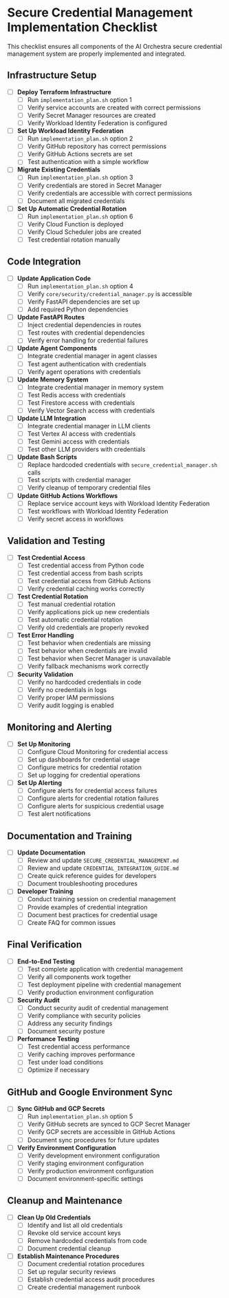 # Secure Credential Management Implementation Checklist

This checklist ensures all components of the AI Orchestra secure credential management system are properly implemented and integrated.

## Infrastructure Setup

- [ ] **Deploy Terraform Infrastructure**
  - [ ] Run `implementation_plan.sh` option 1
  - [ ] Verify service accounts are created with correct permissions
  - [ ] Verify Secret Manager resources are created
  - [ ] Verify Workload Identity Federation is configured

- [ ] **Set Up Workload Identity Federation**
  - [ ] Run `implementation_plan.sh` option 2
  - [ ] Verify GitHub repository has correct permissions
  - [ ] Verify GitHub Actions secrets are set
  - [ ] Test authentication with a simple workflow

- [ ] **Migrate Existing Credentials**
  - [ ] Run `implementation_plan.sh` option 3
  - [ ] Verify credentials are stored in Secret Manager
  - [ ] Verify credentials are accessible with correct permissions
  - [ ] Document all migrated credentials

- [ ] **Set Up Automatic Credential Rotation**
  - [ ] Run `implementation_plan.sh` option 6
  - [ ] Verify Cloud Function is deployed
  - [ ] Verify Cloud Scheduler jobs are created
  - [ ] Test credential rotation manually

## Code Integration

- [ ] **Update Application Code**
  - [ ] Run `implementation_plan.sh` option 4
  - [ ] Verify `core/security/credential_manager.py` is accessible
  - [ ] Verify FastAPI dependencies are set up
  - [ ] Add required Python dependencies

- [ ] **Update FastAPI Routes**
  - [ ] Inject credential dependencies in routes
  - [ ] Test routes with credential dependencies
  - [ ] Verify error handling for credential failures

- [ ] **Update Agent Components**
  - [ ] Integrate credential manager in agent classes
  - [ ] Test agent authentication with credentials
  - [ ] Verify agent operations with credentials

- [ ] **Update Memory System**
  - [ ] Integrate credential manager in memory system
  - [ ] Test Redis access with credentials
  - [ ] Test Firestore access with credentials
  - [ ] Verify Vector Search access with credentials

- [ ] **Update LLM Integration**
  - [ ] Integrate credential manager in LLM clients
  - [ ] Test Vertex AI access with credentials
  - [ ] Test Gemini access with credentials
  - [ ] Test other LLM providers with credentials

- [ ] **Update Bash Scripts**
  - [ ] Replace hardcoded credentials with `secure_credential_manager.sh` calls
  - [ ] Test scripts with credential manager
  - [ ] Verify cleanup of temporary credential files

- [ ] **Update GitHub Actions Workflows**
  - [ ] Replace service account keys with Workload Identity Federation
  - [ ] Test workflows with Workload Identity Federation
  - [ ] Verify secret access in workflows

## Validation and Testing

- [ ] **Test Credential Access**
  - [ ] Test credential access from Python code
  - [ ] Test credential access from bash scripts
  - [ ] Test credential access from GitHub Actions
  - [ ] Verify credential caching works correctly

- [ ] **Test Credential Rotation**
  - [ ] Test manual credential rotation
  - [ ] Verify applications pick up new credentials
  - [ ] Test automatic credential rotation
  - [ ] Verify old credentials are properly revoked

- [ ] **Test Error Handling**
  - [ ] Test behavior when credentials are missing
  - [ ] Test behavior when credentials are invalid
  - [ ] Test behavior when Secret Manager is unavailable
  - [ ] Verify fallback mechanisms work correctly

- [ ] **Security Validation**
  - [ ] Verify no hardcoded credentials in code
  - [ ] Verify no credentials in logs
  - [ ] Verify proper IAM permissions
  - [ ] Verify audit logging is enabled

## Monitoring and Alerting

- [ ] **Set Up Monitoring**
  - [ ] Configure Cloud Monitoring for credential access
  - [ ] Set up dashboards for credential usage
  - [ ] Configure metrics for credential rotation
  - [ ] Set up logging for credential operations

- [ ] **Set Up Alerting**
  - [ ] Configure alerts for credential access failures
  - [ ] Configure alerts for credential rotation failures
  - [ ] Configure alerts for suspicious credential usage
  - [ ] Test alert notifications

## Documentation and Training

- [ ] **Update Documentation**
  - [ ] Review and update `SECURE_CREDENTIAL_MANAGEMENT.md`
  - [ ] Review and update `CREDENTIAL_INTEGRATION_GUIDE.md`
  - [ ] Create quick reference guides for developers
  - [ ] Document troubleshooting procedures

- [ ] **Developer Training**
  - [ ] Conduct training session on credential management
  - [ ] Provide examples of credential integration
  - [ ] Document best practices for credential usage
  - [ ] Create FAQ for common issues

## Final Verification

- [ ] **End-to-End Testing**
  - [ ] Test complete application with credential management
  - [ ] Verify all components work together
  - [ ] Test deployment pipeline with credential management
  - [ ] Verify production environment configuration

- [ ] **Security Audit**
  - [ ] Conduct security audit of credential management
  - [ ] Verify compliance with security policies
  - [ ] Address any security findings
  - [ ] Document security posture

- [ ] **Performance Testing**
  - [ ] Test credential access performance
  - [ ] Verify caching improves performance
  - [ ] Test under load conditions
  - [ ] Optimize if necessary

## GitHub and Google Environment Sync

- [ ] **Sync GitHub and GCP Secrets**
  - [ ] Run `implementation_plan.sh` option 5
  - [ ] Verify GitHub secrets are synced to GCP Secret Manager
  - [ ] Verify GCP secrets are accessible in GitHub Actions
  - [ ] Document sync procedures for future updates

- [ ] **Verify Environment Configuration**
  - [ ] Verify development environment configuration
  - [ ] Verify staging environment configuration
  - [ ] Verify production environment configuration
  - [ ] Document environment-specific settings

## Cleanup and Maintenance

- [ ] **Clean Up Old Credentials**
  - [ ] Identify and list all old credentials
  - [ ] Revoke old service account keys
  - [ ] Remove hardcoded credentials from code
  - [ ] Document credential cleanup

- [ ] **Establish Maintenance Procedures**
  - [ ] Document credential rotation procedures
  - [ ] Set up regular security reviews
  - [ ] Establish credential access audit procedures
  - [ ] Create credential management runbook